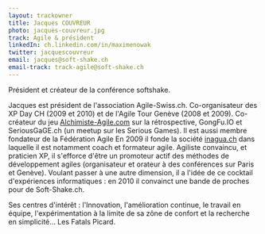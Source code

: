 ```yaml
---
layout: trackowner
title: Jacques COUVREUR
photo: jacques-couvreur.jpg
track: Agile & président
linkedIn: ch.linkedin.com/in/maximenowak
twitter: jacquescouvreur
email: jacques@soft-shake.ch
email-track: track-agile@soft-shake.ch
---
```


Président et créateur de la conférence softshake.

Jacques est président de l'association Agile-Swiss.ch. Co-organisateur des XP Day CH (2009 et 2010) et de l'Agile Tour Genève (2008 et 2009). Co-créateur du jeu <a href="http://Alchimiste-Agile.com">Alchimiste-Agile.com</a> sur la rétrospective, GongFu.IO et SeriousGaGE.ch (un meetup sur les Serious Games). Il est aussi membre fondateur de la Fédération Agile
En 2009 il fonde la société <a href="http://inagua.ch">inagua.ch</a> dans laquelle il est notamment coach et formateur agile.
Agiliste convaincu, et praticien XP, il s'efforce d'être un promoteur actif des méthodes de développement agiles  (organisateur et orateur à des conférences sur Paris et Genève). Voulant passer à une autre dimension, il a l'idée de ce cocktail d'expériences informatiques : en 2010 il convainct une bande de proches pour de Soft-Shake.ch.

Ses centres d'intérêt : l'Innovation, l'amélioration continue, le travail en équipe, l'expérimentation à la limite de sa zône de confort et la recherche en simplicité... Les Fatals Picard.
